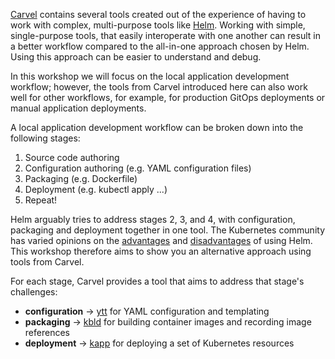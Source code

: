 [Carvel](https://carvel.dev/) contains several tools created out of the experience of having to work with complex, multi-purpose tools like [Helm](https://helm.sh/). Working with simple, single-purpose tools, that easily interoperate with one another can result in a better workflow compared to the all-in-one approach chosen by Helm. Using this approach can be easier to understand and debug.

In this workshop we will focus on the local application development workflow; however, the tools from Carvel introduced here can also work well for other workflows, for example, for production GitOps deployments or manual application deployments.

A local application development workflow can be broken down into the following stages:

1. Source code authoring
1. Configuration authoring (e.g. YAML configuration files)
1. Packaging (e.g. Dockerfile)
1. Deployment (e.g. kubectl apply ...)
1. Repeat!

Helm arguably tries to address stages 2, 3, and 4, with configuration, packaging and deployment together in one tool. The Kubernetes community has varied opinions on the [advantages](https://medium.com/@aevitas/drastically-improve-your-kubernetes-deployments-with-helm-5323e7f11ef8) and [disadvantages](https://medium.com/@slynko/experiences-with-upgrading-using-helm-b23dc0ca683d?_branch_match_id=494645732166043546) of using Helm. This workshop therefore aims to show you an alternative approach using tools from Carvel.

For each stage, Carvel provides a tool that aims to address that stage's challenges:

* __configuration__ -> [ytt](https://get-ytt.io/) for YAML configuration and templating
* __packaging__ -> [kbld](https://get-kbld.io/) for building container images and recording image references
* __deployment__ -> [kapp](https://get-kapp.io/) for deploying a set of Kubernetes resources
